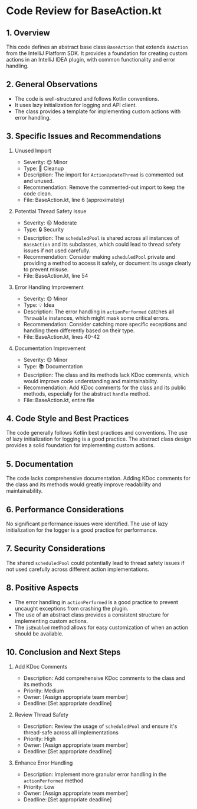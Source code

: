 # Code Review for BaseAction.kt

## 1. Overview

This code defines an abstract base class `BaseAction` that extends `AnAction` from the IntelliJ Platform SDK. It provides a foundation for creating custom actions in an IntelliJ IDEA plugin, with common functionality and error handling.

## 2. General Observations

- The code is well-structured and follows Kotlin conventions.
- It uses lazy initialization for logging and API client.
- The class provides a template for implementing custom actions with error handling.

## 3. Specific Issues and Recommendations

1. Unused Import
   - Severity: 😊 Minor
   - Type: 🧹 Cleanup
   - Description: The import for `ActionUpdateThread` is commented out and unused.
   - Recommendation: Remove the commented-out import to keep the code clean.
   - File: BaseAction.kt, line 6 (approximately)

2. Potential Thread Safety Issue
   - Severity: 😐 Moderate
   - Type: 🔒 Security
   - Description: The `scheduledPool` is shared across all instances of `BaseAction` and its subclasses, which could lead to thread safety issues if not used carefully.
   - Recommendation: Consider making `scheduledPool` private and providing a method to access it safely, or document its usage clearly to prevent misuse.
   - File: BaseAction.kt, line 54

3. Error Handling Improvement
   - Severity: 😊 Minor
   - Type: 💡 Idea
   - Description: The error handling in `actionPerformed` catches all `Throwable` instances, which might mask some critical errors.
   - Recommendation: Consider catching more specific exceptions and handling them differently based on their type.
   - File: BaseAction.kt, lines 40-42

4. Documentation Improvement
   - Severity: 😊 Minor
   - Type: 📚 Documentation
   - Description: The class and its methods lack KDoc comments, which would improve code understanding and maintainability.
   - Recommendation: Add KDoc comments for the class and its public methods, especially for the abstract `handle` method.
   - File: BaseAction.kt, entire file

## 4. Code Style and Best Practices

The code generally follows Kotlin best practices and conventions. The use of lazy initialization for logging is a good practice. The abstract class design provides a solid foundation for implementing custom actions.

## 5. Documentation

The code lacks comprehensive documentation. Adding KDoc comments for the class and its methods would greatly improve readability and maintainability.

## 6. Performance Considerations

No significant performance issues were identified. The use of lazy initialization for the logger is a good practice for performance.

## 7. Security Considerations

The shared `scheduledPool` could potentially lead to thread safety issues if not used carefully across different action implementations.

## 8. Positive Aspects

- The error handling in `actionPerformed` is a good practice to prevent uncaught exceptions from crashing the plugin.
- The use of an abstract class provides a consistent structure for implementing custom actions.
- The `isEnabled` method allows for easy customization of when an action should be available.

## 10. Conclusion and Next Steps

1. Add KDoc Comments
   - Description: Add comprehensive KDoc comments to the class and its methods
   - Priority: Medium
   - Owner: [Assign appropriate team member]
   - Deadline: [Set appropriate deadline]

2. Review Thread Safety
   - Description: Review the usage of `scheduledPool` and ensure it's thread-safe across all implementations
   - Priority: High
   - Owner: [Assign appropriate team member]
   - Deadline: [Set appropriate deadline]

3. Enhance Error Handling
   - Description: Implement more granular error handling in the `actionPerformed` method
   - Priority: Low
   - Owner: [Assign appropriate team member]
   - Deadline: [Set appropriate deadline]